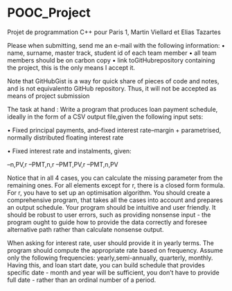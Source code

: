 # POOC_Project
Projet de programmation C++ pour Paris 1, Martin Viellard et Elias Tazartes

Please when submitting, send me an e-mail with the following information:
•  name, surname, master track, student id of each team member
•  all team members should be on carbon copy
•  link toGitHubrepository containing the project, this is the only means I accept it.


Note that GitHubGist is a way for quick share of pieces of code and notes, and is not equivalentto GitHub repository. 
Thus, it will not be accepted as means of project submission

The task at hand :
Write a program that produces loan payment schedule, ideally in the form of a CSV output file,given the following input sets:

•  Fixed principal payments, and–fixed interest rate–margin + parametrised, normally distributed floating interest rate

•  Fixed interest rate and instalments, given:

–n,PV,r
–PMT,n,r
–PMT,PV,r
–PMT,n,PV

Notice that in all 4 cases, you can calculate the missing parameter from the remaining ones. For all elements except for r, there is a closed form formula.  For r, you have to set up an optimisation algorithm. You should create a comprehensive program, that takes all the cases into account and prepares an output schedule.  Your program should be intuitive and user friendly.  It should be robust to user errors, such as providing nonsense input - the program ought to guide how to provide the data correctly and foresee alternative path rather than calculate nonsense output.

When asking for interest rate, user should provide it in yearly terms.  The program should compute the appropriate rate based on frequency.  Assume only the following frequencies: yearly,semi-annually, quarterly, monthly.  Having this, and loan start date, you can build schedule that provides specific date - month and year will be sufficient, you don’t have to provide full date - rather than an ordinal number of a period. 
